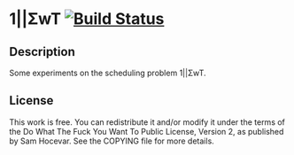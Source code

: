 # 1||ΣwT [![Build Status](https://travis-ci.org/TeXitoi/1wT.svg?branch=master)](https://travis-ci.org/TeXitoi/1wT)

## Description

Some experiments on the scheduling problem 1||ΣwT.

## License

This work is free. You can redistribute it and/or modify it under the
terms of the Do What The Fuck You Want To Public License, Version 2,
as published by Sam Hocevar. See the COPYING file for more details.

